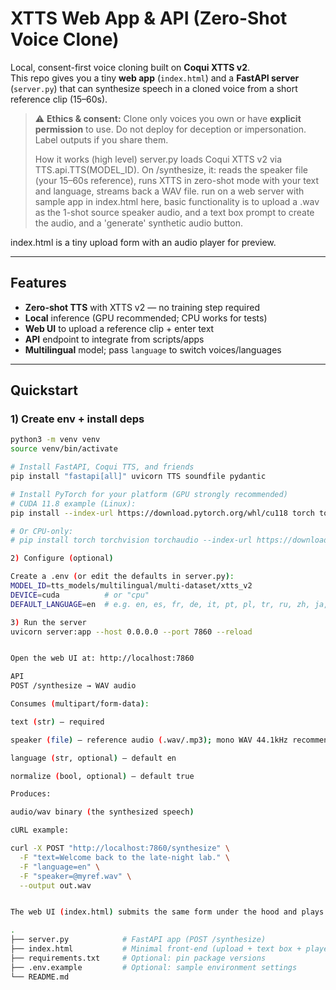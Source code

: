 # XTTS Web App & API (Zero-Shot Voice Clone)

Local, consent-first voice cloning built on **Coqui XTTS v2**.  
This repo gives you a tiny **web app** (`index.html`) and a **FastAPI server** (`server.py`) that can synthesize speech in a cloned voice from a short reference clip (15–60s).

> ⚠️ **Ethics & consent:** Clone only voices you own or have **explicit permission** to use. Do not deploy for deception or impersonation. Label outputs if you share them.
>
> How it works (high level)
server.py loads Coqui XTTS v2 via TTS.api.TTS(MODEL_ID).
On /synthesize, it: reads the speaker file (your 15–60s reference), runs XTTS in zero-shot mode with your text and language, streams back a WAV file. run on a web server with sample app in index.html here, basic functionality is to upload a .wav as the 1-shot source speaker audio, and a text box prompt to create the audio, and a 'generate' synthetic audio button.

index.html is a tiny upload form with an audio player for preview.

---

## Features

- **Zero-shot TTS** with XTTS v2 — no training step required
- **Local** inference (GPU recommended; CPU works for tests)
- **Web UI** to upload a reference clip + enter text
- **API** endpoint to integrate from scripts/apps
- **Multilingual** model; pass `language` to switch voices/languages

---

## Quickstart

### 1) Create env + install deps

```bash
python3 -m venv venv
source venv/bin/activate

# Install FastAPI, Coqui TTS, and friends
pip install "fastapi[all]" uvicorn TTS soundfile pydantic

# Install PyTorch for your platform (GPU strongly recommended)
# CUDA 11.8 example (Linux):
pip install --index-url https://download.pytorch.org/whl/cu118 torch torchvision torchaudio

# Or CPU-only:
# pip install torch torchvision torchaudio --index-url https://download.pytorch.org/whl/cpu

2) Configure (optional)

Create a .env (or edit the defaults in server.py):
MODEL_ID=tts_models/multilingual/multi-dataset/xtts_v2
DEVICE=cuda          # or "cpu"
DEFAULT_LANGUAGE=en  # e.g. en, es, fr, de, it, pt, pl, tr, ru, zh, ja, ko

3) Run the server
uvicorn server:app --host 0.0.0.0 --port 7860 --reload


Open the web UI at: http://localhost:7860

API
POST /synthesize → WAV audio

Consumes (multipart/form-data):

text (str) — required

speaker (file) — reference audio (.wav/.mp3); mono WAV 44.1kHz recommended

language (str, optional) — default en

normalize (bool, optional) — default true

Produces:

audio/wav binary (the synthesized speech)

cURL example:

curl -X POST "http://localhost:7860/synthesize" \
  -F "text=Welcome back to the late-night lab." \
  -F "language=en" \
  -F "speaker=@myref.wav" \
  --output out.wav


The web UI (index.html) submits the same form under the hood and plays the result in an <audio> element.

.
├── server.py            # FastAPI app (POST /synthesize)
├── index.html           # Minimal front-end (upload + text box + player)
├── requirements.txt     # Optional: pin package versions
├── .env.example         # Optional: sample environment settings
└── README.md


